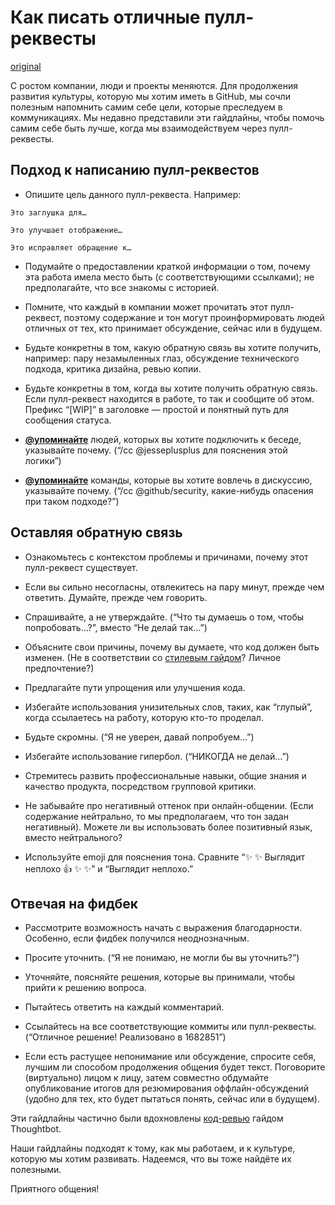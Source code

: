 Как писать отличные пулл-реквесты
=================================

[original](https://github.com/blog/1943-how-to-write-the-perfect-pull-request)

С ростом компании, люди и проекты меняются. Для продолжения развития культуры, которую мы хотим иметь в GitHub, мы сочли полезным напомнить самим себе цели, которые преследуем в коммуникациях. Мы недавно представили эти гайдлайны, чтобы помочь самим себе быть лучше, когда мы взаимодействуем через пулл-реквесты.

Подход к написанию пулл-реквестов
---------------------------------

* Опишите цель данного пулл-реквеста. Например:

`Это заглушка для…`

`Это улучшает отображение…`

`Это исправляет обращение к…`

* Подумайте о предоставлении краткой информации о том, почему эта работа имела место быть (с соответствующими ссылками); не предполагайте, что все знакомы с историей.

* Помните, что каждый в компании может прочитать этот пулл-реквест, поэтому содержание и тон могут проинформировать людей отличных от тех, кто принимает обсуждение, сейчас или в будущем.

* Будьте конкретны в том, какую обратную связь вы хотите получить, например: пару незамыленных глаз, обсуждение технического подхода, критика дизайна, ревью копии.

* Будьте конкретны в том, когда вы хотите получить обратную связь. Если пулл-реквест находится в работе, то так и сообщите об этом. Префикс “[WIP]” в заголовке — простой и понятный путь для сообщения статуса.

* [**@упоминайте**](https://github.com/blog/821) людей, которых вы хотите подключить к беседе, указывайте почему. (“/cc @jesseplusplus для пояснения этой логики”)

* [**@упоминайте**](https://github.com/blog/821) команды, которые вы хотите вовлечь в дискуссию, указывайте почему. (“/cc @github/security, какие-нибудь опасения при таком подходе?”)

Оставляя обратную связь
-----------------------

* Ознакомьтесь с контекстом проблемы и причинами, почему этот пулл-реквест существует.

* Если вы сильно несогласны, отвлекитесь на пару минут, прежде чем ответить. Думайте, прежде чем говорить.

* Спрашивайте, а не утверждайте. (“Что ты думаешь о том, чтобы попробовать…?”, вместо “Не делай так…”)

* Объясните свои причины, почему вы думаете, что код должен быть изменен. (Не в соответствии со [стилевым гайдом](https://github.com/styleguide)? Личное предпочтение?)

* Предлагайте пути упрощения или улучшения кода.

* Избегайте использования унизительных слов, таких, как “глупый”, когда ссылаетесь на работу, которую кто-то проделал.

* Будьте скромны. (“Я не уверен, давай попробуем…”)

* Избегайте использование гипербол. (“НИКОГДА не делай…”)

* Стремитесь развить профессиональные навыки, общие знания и качество продукта, посредством групповой критики.

* Не забывайте про негативный оттенок при онлайн-общении. (Если содержание нейтрально, то мы предполагаем, что тон задан негативный). Можете ли вы использовать более позитивный язык, вместо нейтрального?

* Используйте emoji для пояснения тона. Сравните “:sparkles: :sparkles: Выглядит неплохо :+1: :sparkles: :sparkles:” и “Выглядит неплохо.”

Отвечая на фидбек
-----------------

* Рассмотрите возможность начать с выражения благодарности. Особенно, если фидбек получился неоднозначным.

* Просите уточнить. (“Я не понимаю, не могли бы вы уточнить?”)

* Уточняйте, поясняйте решения, которые вы принимали, чтобы прийти к решению вопроса.

* Пытайтесь ответить на каждый комментарий.

* Ссылайтесь на все соответствующие коммиты или пулл-реквесты. (“Отличное решение! Реализовано в 1682851”)

* Если есть растущее непонимание или обсуждение, спросите себя, лучшим ли способом продолжения общения будет текст. Поговорите (виртуально) лицом к лицу, затем совместно обдумайте опубликование итогов для резюмирования оффлайн-обсуждений (удобно для тех, кто будет пытаться понять, сейчас или в будущем).

Эти гайдлайны частично были вдохновлены [код-ревью](https://github.com/thoughtbot/guides/tree/master/code-review) гайдом Thoughtbot.

Наши гайдлайны подходят к тому, как мы работаем, и к культуре, которую мы хотим развивать. Надеемся, что вы тоже найдёте их полезными.

Приятного общения!
